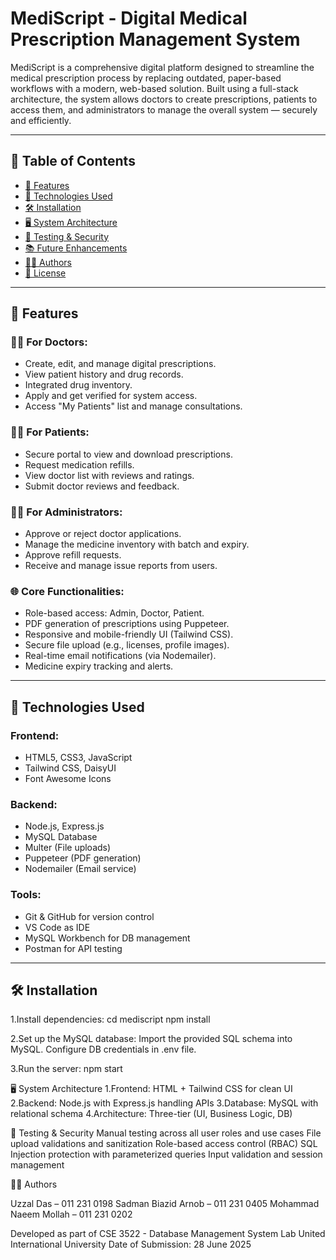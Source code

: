 # MediScript - Digital Medical Prescription Management System

MediScript is a comprehensive digital platform designed to streamline the medical prescription process by replacing outdated, paper-based workflows with a modern,
web-based solution. Built using a full-stack architecture, the system allows doctors to create prescriptions, patients to access them, 
and administrators to manage the overall system — securely and efficiently.

---

## 📌 Table of Contents

- [🎯 Features](#-features)
- [🚀 Technologies Used](#-technologies-used)
- [🛠 Installation](#-installation)
- [🖥 System Architecture](#-system-architecture)
- [🧪 Testing & Security](#-testing--security)
- [📚 Future Enhancements](#-future-enhancements)
- [👨‍💻 Authors](#-authors)
- [📄 License](#-license)

---

## 🎯 Features

### 👨‍⚕️ For Doctors:
- Create, edit, and manage digital prescriptions.
- View patient history and drug records.
- Integrated drug inventory.
- Apply and get verified for system access.
- Access "My Patients" list and manage consultations.

### 🧑‍⚕️ For Patients:
- Secure portal to view and download prescriptions.
- Request medication refills.
- View doctor list with reviews and ratings.
- Submit doctor reviews and feedback.

### 🧑‍💼 For Administrators:
- Approve or reject doctor applications.
- Manage the medicine inventory with batch and expiry.
- Approve refill requests.
- Receive and manage issue reports from users.

### 🌐 Core Functionalities:
- Role-based access: Admin, Doctor, Patient.
- PDF generation of prescriptions using Puppeteer.
- Responsive and mobile-friendly UI (Tailwind CSS).
- Secure file upload (e.g., licenses, profile images).
- Real-time email notifications (via Nodemailer).
- Medicine expiry tracking and alerts.

---

## 🚀 Technologies Used

### Frontend:
- HTML5, CSS3, JavaScript
- Tailwind CSS, DaisyUI
- Font Awesome Icons

### Backend:
- Node.js, Express.js
- MySQL Database
- Multer (File uploads)
- Puppeteer (PDF generation)
- Nodemailer (Email service)

### Tools:
- Git & GitHub for version control
- VS Code as IDE
- MySQL Workbench for DB management
- Postman for API testing

---

## 🛠 Installation
1.Install dependencies:
cd mediscript
npm install

2.Set up the MySQL database:
Import the provided SQL schema into MySQL.
Configure DB credentials in .env file.

3.Run the server:
npm start



🖥 System Architecture
1.Frontend: HTML + Tailwind CSS for clean UI
2.Backend: Node.js with Express.js handling APIs
3.Database: MySQL with relational schema
4.Architecture: Three-tier (UI, Business Logic, DB)

🧪 Testing & Security
Manual testing across all user roles and use cases
File upload validations and sanitization
Role-based access control (RBAC)
SQL Injection protection with parameterized queries
Input validation and session management

👨‍💻 Authors


Uzzal Das – 011 231 0198
Sadman Biazid Arnob – 011 231 0405
Mohammad Naeem Mollah – 011 231 0202

Developed as part of CSE 3522 - Database Management System Lab
United International University
Date of Submission: 28 June 2025







